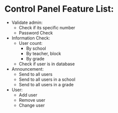 # Control Panel Feature List:
- Validate admin:
    - Check if its specific number
    - Password Check
- Information Check:
    - User count:
        - By school
        - By teacher, block
        - By grade
    - Check if user is in database
- Announcement:
    - Send to all users
    - Send to all users in a school
    - Send to all users in a grade
- User:
    - Add user
    - Remove user
    - Change user